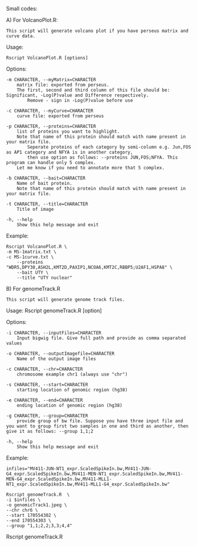 Small codes:

A) For VolcanoPlot.R:

	This script will generate volcano plot if you have perseus matrix and curve data.
 
Usage: 

	Rscript VolcanoPlot.R [options]

Options:

	-m CHARACTER, --myMatrix=CHARACTER
		matrix file: exported from perseus. 
  		The first, second and third column of this file should be: Significant, -Log(P)value and Difference respectively. 
    		Remove - sign in -Log(P)value before use

	-c CHARACTER, --myCurve=CHARACTER
		curve file: exported from perseus

	-p CHARACTER, --proteins=CHARACTER
		list of proteins you want to highlight. 
  		Note that name of this protein should match with name present in your matrix file. 
    		Seperate proteins of each category by semi-column e.g. Jun,FOS as AP1 category and NFYA is in another category, 
      		then use option as follows: --proteins JUN,FOS;NFYA. This program can handle only 5 complex. 
		Let me know if you need to annotate more that 5 complex.

	-b CHARACTER, --bait=CHARACTER
		Name of bait protein. 
  		Note that name of this protein should match with name present in your matrix file.

	-t CHARACTER, --title=CHARACTER
		Title of image

	-h, --help
		Show this help message and exit

Example:
	
 	Rscript VolcanoPlot.R \
  	-m MS-1matrix.txt \
   	-c MS-1curve.txt \
    	--proteins "WDR5,DPY30,ASH2L,KMT2D,PAXIP1,NCOA6,KMT2C,RBBP5;U2AF1,HSPA8" \
     	--bait UTY \
      	--title "UTY nuclear"

B) For genomeTrack.R

	This script will generate genome track files. 

Usage: 
	Rscript genomeTrack.R [option]

Options:

	-i CHARACTER, --inputFiles=CHARACTER
		Input bigwig file. Give full path and provide as comma separated values

	-o CHARACTER, --outputImagefile=CHARACTER
		Name of the output image files

	-c CHARACTER, --chr=CHARACTER
		chromosome example chr1 (always use "chr")

	-s CHARACTER, --start=CHARACTER
		starting location of genomic region (hg38)

	-e CHARACTER, --end=CHARACTER
		ending location of genomic region (hg38)

	-g CHARACTER, --group=CHARACTER
		provide group of bw file. Suppose you have three input file and you want to group first two samples in one and third as another, then give it as follows: --group 1,1;2

	-h, --help
		Show this help message and exit

Example:
	
 	infiles="MV411-JUN-NT1_expr.ScaledSpikeIn.bw,MV411-JUN-G4_expr.ScaledSpikeIn.bw,MV411-MEN-NT1_expr.ScaledSpikeIn.bw,MV411-MEN-G4_expr.ScaledSpikeIn.bw,MV411-MLL1-NT1_expr.ScaledSpikeIn.bw,MV411-MLL1-G4_expr.ScaledSpikeIn.bw"
 
	Rscript genomeTrack.R  \
 	-i $infiles \
	-o genomicTrack1.jpeg \
	--chr chr6 \
	--start 170554302 \
	--end 170554303 \
	--group "1,1;2,2;3,3;4,4"

Rscript genomeTrack.R 
